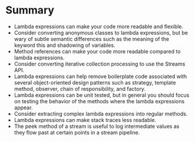 # Summary
- Lambda expressions can make your code more readable and flexible.
- Consider converting anonymous classes to lambda expressions, but be wary of subtle semantic
  differences such as the meaning of the keyword this and shadowing of variables.
- Method references can make your code more readable compared to lambda expressions.
- Consider converting iterative collection processing to use the Streams API.
- Lambda expressions can help remove boilerplate code associated with several object-oriented design
  patterns such as strategy, template method, observer, chain of responsibility, and factory.
- Lambda expressions can be unit tested, but in general you should focus on testing the behavior of the
  methods where the lambda expressions appear.
- Consider extracting complex lambda expressions into regular methods.
- Lambda expressions can make stack traces less readable.
- The peek method of a stream is useful to log intermediate values as they flow past at certain points in
  a stream pipeline.
        

